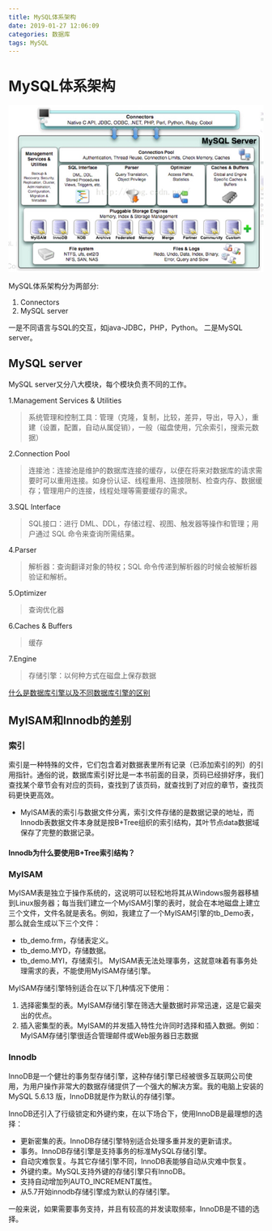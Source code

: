 ```yaml
---
title: MySQL体系架构
date: 2019-01-27 12:06:09
categories: 数据库
tags: MySQL
---
```


# MySQL体系架构
![](../media/15485651840202.jpg)

MySQL体系架构分为两部分:

1. Connectors
2. MySQL server

一是不同语言与SQL的交互，如java-JDBC，PHP，Python。
二是MySQL server。
## MySQL server
MySQL server又分八大模块，每个模块负责不同的工作。

1.Management Services & Utilities

>系统管理和控制工具：管理（克隆，复制，比较，差异，导出，导入），重建（设置，配置，自动从属促销），一般（磁盘使用，冗余索引，搜索元数据）

2.Connection Pool

>连接池：连接池是维护的数据库连接的缓存，以便在将来对数据库的请求需要时可以重用连接。如身份认证、线程重用、连接限制、检查内存、数据缓存；管理用户的连接，线程处理等需要缓存的需求。

3.SQL Interface

>SQL接口：进行 DML、DDL，存储过程、视图、触发器等操作和管理；用户通过 SQL 命令来查询所需结果。

4.Parser

>解析器：查询翻译对象的特权；SQL 命令传递到解析器的时候会被解析器验证和解析。

5.Optimizer

>查询优化器

6.Caches & Buffers

>缓存

7.Engine

>存储引擎：以何种方式在磁盘上保存数据

[什么是数据库引擎以及不同数据库引擎的区别](https://github.com/jaywcjlove/mysql-tutorial/blob/master/chapter3/3.5.md)
## MyISAM和Innodb的差别
### 索引
索引是一种特殊的文件，它们包含着对数据表里所有记录（已添加索引的列）的引用指针。通俗的说，数据库索引好比是一本书前面的目录，页码已经排好序，我们查找某个章节会有对应的页码，查找到了该页码，就查找到了对应的章节，查找页码更快更高效。

- MyISAM表的索引与数据文件分离，索引文件存储的是数据记录的地址，而Innodb表数据文件本身就是按B+Tree组织的索引结构，其叶节点data数据域保存了完整的数据记录。

#### Innodb为什么要使用B+Tree索引结构？



### MyISAM
MyISAM表是独立于操作系统的，这说明可以轻松地将其从Windows服务器移植到Linux服务器；每当我们建立一个MyISAM引擎的表时，就会在本地磁盘上建立三个文件，文件名就是表名。例如，我建立了一个MyISAM引擎的tb_Demo表，那么就会生成以下三个文件：

- tb_demo.frm，存储表定义。
- tb_demo.MYD，存储数据。
- tb_demo.MYI，存储索引。
MyISAM表无法处理事务，这就意味着有事务处理需求的表，不能使用MyISAM存储引擎。

MyISAM存储引擎特别适合在以下几种情况下使用：

1. 选择密集型的表。MyISAM存储引擎在筛选大量数据时非常迅速，这是它最突出的优点。
2. 插入密集型的表。MyISAM的并发插入特性允许同时选择和插入数据。例如：MyISAM存储引擎很适合管理邮件或Web服务器日志数据

### Innodb
InnoDB是一个健壮的事务型存储引擎，这种存储引擎已经被很多互联网公司使用，为用户操作非常大的数据存储提供了一个强大的解决方案。我的电脑上安装的 MySQL 5.6.13 版，InnoDB就是作为默认的存储引擎。

InnoDB还引入了行级锁定和外键约束，在以下场合下，使用InnoDB是最理想的选择：

- 更新密集的表。InnoDB存储引擎特别适合处理多重并发的更新请求。
- 事务。InnoDB存储引擎是支持事务的标准MySQL存储引擎。
- 自动灾难恢复。与其它存储引擎不同，InnoDB表能够自动从灾难中恢复。
- 外键约束。MySQL支持外键的存储引擎只有InnoDB。
- 支持自动增加列AUTO_INCREMENT属性。
- 从5.7开始innodb存储引擎成为默认的存储引擎。

一般来说，如果需要事务支持，并且有较高的并发读取频率，InnoDB是不错的选择。





 
 

